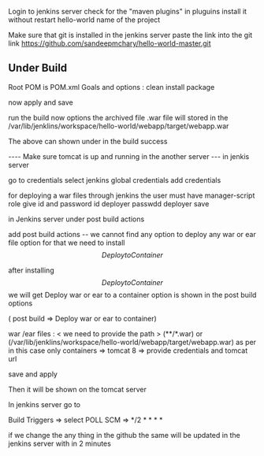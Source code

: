 Login to jenkins server
check for the "maven plugins" in pluguins install it without restart
hello-world name of the project

Make sure that git is installed in the jenkins server
paste the link into the git link https://github.com/sandeepmchary/hello-world-master.git




Under Build 
-------------
Root POM is POM.xml
Goals and options : clean install package

now apply and save 

run the build now options
the archived file .war file will stored in the /var/lib/jenklins/workspace/hello-world/webapp/target/webapp.war

The above can shown under in the build success 

---- Make sure tomcat is up and running in the another server  ---
in jenkis server 

go to credentials
select jenkins 
global credentials
add credentials

for deploying a war files through jenkins the user must have manager-script role 
give id and password 
id deployer
passwdd deployer
save

in Jenkins server under post build actions

add post build actions -- we cannot find any option to deploy any war or ear file option for that we need to install $$ Deploy to Container $$

after installing $$ Deploy to Container $$ we will get Deploy war or ear to a container option is shown in the post build options

( post build => Deploy war or ear to container)

war /ear files : < we need to provide the path > (**/*.war) or (/var/lib/jenklins/workspace/hello-world/webapp/target/webapp.war) as per in this case only
containers => tomcat 8 => provide credentials and tomcat url 

save and apply

Then it will be shown on the tomcat server 

In jenkins server go to 

Build Triggers => select POLL SCM => */2 * * * * 

if we change the any thing in the github the same will be updated in the jenkins server with in 2 minutes
 


